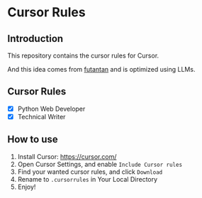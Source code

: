 # Cursor Rules

## Introduction

This repository contains the cursor rules for Cursor.

And this idea comes from [futantan](https://x.com/EclipsePrayer/status/1831222375180063035) and is optimized using LLMs.

## Cursor Rules

- [x] Python Web Developer
- [x] Technical Writer

## How to use

1. Install Cursor: https://cursor.com/
2. Open Cursor Settings, and enable `Include Cursor rules`
3. Find your wanted cursor rules, and click `Download`
4. Rename to `.cursorrules` in Your Local Directory
5. Enjoy!
